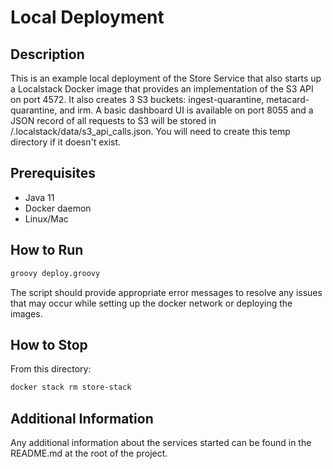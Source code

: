 # Local Deployment

## Description
This is an example local deployment of the Store Service that also starts up a Localstack Docker image that provides
an implementation of the S3 API on port 4572. It also creates 3 S3 buckets: ingest-quarantine, metacard-quarantine,
and irm. A basic dashboard UI is available on port 8055 and a JSON record of all requests to S3 will be stored in
<project-root>/.localstack/data/s3_api_calls.json. You will need to create this temp directory if it doesn't exist.

## Prerequisites
* Java 11
* Docker daemon
* Linux/Mac

## How to Run
```bash
groovy deploy.groovy
```
The script should provide appropriate error messages to resolve any issues that may occur while
setting up the docker network or deploying the images.

## How to Stop
From this directory:
```bash
docker stack rm store-stack
```

## Additional Information
Any additional information about the services started can be found in the README.md at the root of the project.
